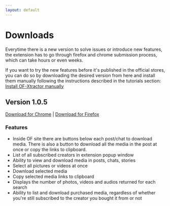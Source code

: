 ```yaml
---
layout: default
---
```


# Downloads

Everytime there is a new version to solve issues or introduce new features, the extension has to go through firefox and chrome submission process, which can take hours or even weeks.

If you want to try the new features before it's published in the official stores, you can do so by downloading the desired version from here and install them manually following the instructions described in the tutorials section: [Install OF-Xtractor manually](./tutorial#install)

## Version 1.0.5

[Download for Chrome](/downloads/V1.0.5/dist_chrome.zip)  \|  [Download for Firefox](/downloads/V1.0.5/dist_firefox.zip)

### Features

* Inside OF site there are buttons below each post/chat to download media. There is also a button to download all the media in the post at once or copy the links to clipboard.
* List of all subscribed creators in extension popup window
* Ability to view and download media in posts, chats, stories
* Select all pictures or videos at once
* Download selected media
* Copy selected media links to clipboard
* Displays the number of photos, videos and audios returned for each search
* Ability to list and download purchased media, regardless of whether you're still subscribed to the creator you bought it from or not
